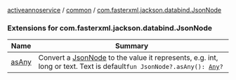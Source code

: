 [activeannoservice](../../index.md) / [common](../index.md) / [com.fasterxml.jackson.databind.JsonNode](./index.md)

### Extensions for com.fasterxml.jackson.databind.JsonNode

| Name | Summary |
|---|---|
| [asAny](as-any.md) | Convert a [JsonNode](#) to the value it represents, e.g. int, long or text. Text is default`fun JsonNode?.asAny(): `[`Any`](https://kotlinlang.org/api/latest/jvm/stdlib/kotlin/-any/index.html)`?` |
